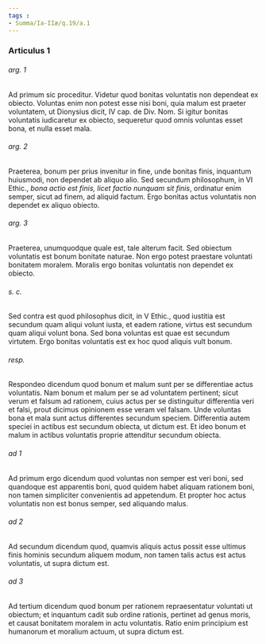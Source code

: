 ```yaml
---
tags : 
- Summa/Ia-IIæ/q.19/a.1
---
```


### Articulus 1

###### arg. 1
Ad primum sic proceditur. Videtur quod bonitas voluntatis non dependeat ex obiecto. Voluntas enim non potest esse nisi boni, quia malum est praeter voluntatem, ut Dionysius dicit, IV cap. de Div. Nom. Si igitur bonitas voluntatis iudicaretur ex obiecto, sequeretur quod omnis voluntas esset bona, et nulla esset mala.

###### arg. 2
Praeterea, bonum per prius invenitur in fine, unde bonitas finis, inquantum huiusmodi, non dependet ab aliquo alio. Sed secundum philosophum, in VI Ethic., *bona actio est finis, licet factio nunquam sit finis*, ordinatur enim semper, sicut ad finem, ad aliquid factum. Ergo bonitas actus voluntatis non dependet ex aliquo obiecto.

###### arg. 3
Praeterea, unumquodque quale est, tale alterum facit. Sed obiectum voluntatis est bonum bonitate naturae. Non ergo potest praestare voluntati bonitatem moralem. Moralis ergo bonitas voluntatis non dependet ex obiecto.

###### s. c.
Sed contra est quod philosophus dicit, in V Ethic., quod iustitia est secundum quam aliqui volunt iusta, et eadem ratione, virtus est secundum quam aliqui volunt bona. Sed bona voluntas est quae est secundum virtutem. Ergo bonitas voluntatis est ex hoc quod aliquis vult bonum.

###### resp.
Respondeo dicendum quod bonum et malum sunt per se differentiae actus voluntatis. Nam bonum et malum per se ad voluntatem pertinent; sicut verum et falsum ad rationem, cuius actus per se distinguitur differentia veri et falsi, prout dicimus opinionem esse veram vel falsam. Unde voluntas bona et mala sunt actus differentes secundum speciem. Differentia autem speciei in actibus est secundum obiecta, ut dictum est. Et ideo bonum et malum in actibus voluntatis proprie attenditur secundum obiecta.

###### ad 1
Ad primum ergo dicendum quod voluntas non semper est veri boni, sed quandoque est apparentis boni, quod quidem habet aliquam rationem boni, non tamen simpliciter convenientis ad appetendum. Et propter hoc actus voluntatis non est bonus semper, sed aliquando malus.

###### ad 2
Ad secundum dicendum quod, quamvis aliquis actus possit esse ultimus finis hominis secundum aliquem modum, non tamen talis actus est actus voluntatis, ut supra dictum est.

###### ad 3
Ad tertium dicendum quod bonum per rationem repraesentatur voluntati ut obiectum; et inquantum cadit sub ordine rationis, pertinet ad genus moris, et causat bonitatem moralem in actu voluntatis. Ratio enim principium est humanorum et moralium actuum, ut supra dictum est.


